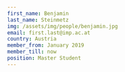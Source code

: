 ```yaml
---
first_name: Benjamin
last_name: Steinmetz
img: /assets/img/people/benjamin.jpg
email: first.last@imp.ac.at
country: Austria
member_from: January 2019
member_till: now
position: Master Student
---
```

